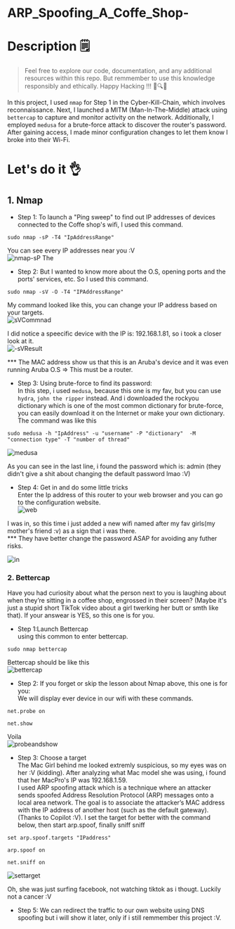 # ARP_Spoofing_A_Coffe_Shop-

# Description :spiral_notepad:

> Feel free to explore our code, documentation, and any additional resources within this repo.
But remmember to use this knowledge responsibly and ethically. Happy Hacking !!! 🚀🔍🔐
>

In this project, I used `nmap` for Step 1 in the Cyber-Kill-Chain, which involves reconnaissance. Next, I launched a MITM (Man-In-The-Middle) attack using `bettercap` to capture and monitor activity on the network. Additionally, I employed `medusa` for a brute-force attack to discover the router's password. After gaining access, I made minor configuration changes to let them know I broke into their Wi-Fi.

# Let's do it :ok_hand:

## 1. Nmap 
+ Step 1: To launch a "Ping sweep" to find out IP addresses of devices connected to the Coffe shop's wifi, I used this command. 
```  
sudo nmap -sP -T4 "IpAddressRange"
```  
You can see every IP addresses near you :V   
![nmap-sP](imgs/nmap-sP.png)
The
+ Step 2: But I wanted to know more about the O.S, opening ports and the ports' services, etc. So I used this command. 
```
sudo nmap -sV -O -T4 "IPAddressRange" 
```  
My command looked like this, you can change your IP address based on your targets.  
![sVCommnad](imgs/nmap-sV.png)  

I did notice a speecific device with the IP is: 192.168.1.81, so i took a closer look at it.       
![-sVResult](imgs/result-sVscan.png)  

*** The MAC address show us that this is an Aruba's device and it was even running Aruba O.S => This must be a router. 

+ Step 3: Using brute-force to find its password:  
In this step, i used `medusa`, because this one is my fav, but you can use `hydra`, `john the ripper` instead.
And i downloaded the rockyou dictionary which is one of the most common dictionary for brute-force, you can easily download it on the Internet or make your own dictionary.  
The command was like this 

```
sudo medusa -h "IpAddress" -u "username" -P "dictionary"  -M "connection type" -T "number of thread"
```

![medusa](imgs/usemedusa.png)  

As you can see in the last line, i found the password which is: admin (they didn't give a shit about changing the default password lmao :V)

+ Step 4: Get in and do some little tricks   
Enter the Ip address of this router to your web browser and you can go to the configuration website.  
![web](imgs/entersthepassword.png)

I was in, so this time i just added a new wifi named after my fav girls(my mother's friend :v) as a sign that i was there.  
*** They have better change the password ASAP for avoiding any futher risks. 

![in](imgs/we'rein.png)

### 2. Bettercap 
Have you had curiosity about what the person next to you is laughing about when they’re sitting in a coffee shop, engrossed in their screen? (Maybe it's just a stupid short TikTok video about a girl twerking her butt or smth like that). If your answear is YES, so this one is for you.  
+ Step 1:Launch Bettercap  
using this common to enter bettercap.  
```
sudo nmap bettercap
```
Bettercap should be like this  
![bettercap](imgs/startBettercap.png)

+ Step 2: If you forget or skip the lesson about Nmap above, this one is for you:  
We will display ever device in our wifi with these commands. 
```
net.probe on 

net.show 
```
Voila  
![probeandshow](imgs/netprobeandnetshow.png)

+ Step 3: Choose a target  
The Mac Girl behind me looked extremly suspicious, so my eyes was on her :V (kidding). After analyzing what Mac model she was using, i found that her MacPro's IP was 192.168.1.59.  
I used ARP spoofing attack which is a technique where an attacker sends spoofed Address Resolution Protocol (ARP) messages onto a local area network. The goal is to associate the attacker’s MAC address with the IP address of another host (such as the default gateway). (Thanks to Copilot :V). I set the target for better with the command below, then start arp.spoof, finally sniff sniff 
```
set arp.spoof.targets "IPaddress" 

arp.spoof on

net.sniff on 
```
![settarget](imgs/arpspoofandnet.sniff.png)  

Oh, she was just surfing facebook, not watching tiktok as i thougt.  Luckily not a cancer :V 

+ Step 5: We can redirect the traffic to our own website using DNS spoofing but i will show it later, only if i still remmember this project :V. 


